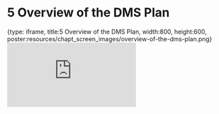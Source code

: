 # 5 Overview of the DMS Plan
 
{type: iframe, title:5 Overview of the DMS Plan, width:800, height:600, poster:resources/chapt_screen_images/overview-of-the-dms-plan.png}
![](https://hutchdatascience.org/NIH_Data_Sharing/no_toc/overview-of-the-dms-plan.html)
 

 
